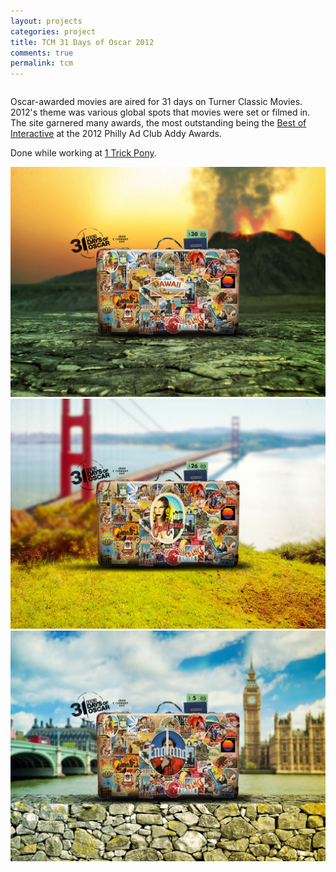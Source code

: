 ```yaml
---
layout: projects
categories: project
title: TCM 31 Days of Oscar 2012
comments: true
permalink: tcm
---
```


<div class="row clearfix">
	<div class="column full">
		<p>Oscar-awarded movies are aired for 31 days on Turner Classic Movies. 2012's theme was various global spots that movies were set or filmed in. The site garnered many awards, the most outstanding being the <a href="http://www.associationsites.com/phillyadclub/collection///2012%20Philly%20Ad%20Club%20ADDY%20Award%20Winners.pdf?CFID=3466379&CFTOKEN=66774832" target="_blank">Best of Interactive</a> at the 2012 Philly Ad Club Addy Awards.</p>
		<p>Done while working at <a href="http://1trickpony.com/" target="_blank">1 Trick Pony</a>.</p>
	</div>
</div>

<div class="row clearfix project-image">
	<div class="column full">
		<img class="drop-shadow" src="/img/proj/tcm31/img-1.jpg" alt="">
	</div>
</div>
<div class="row clearfix project-image">
	<div class="column full">
		<img class="drop-shadow" src="/img/proj/tcm31/img-2.jpg" alt="">
	</div>
</div>
<div class="row clearfix project-image">
	<div class="column full">
		<img class="drop-shadow" src="/img/proj/tcm31/img-3.jpg" alt="">
	</div>
</div>